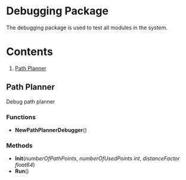 # Debugging Package

The debugging package is used to test all modules in the system.

# Contents

1. [Path Planner](#pathdebug)

<a name="pathdebug"></a>
## Path Planner

Debug path planner

### Functions

- **NewPathPlannerDebugger**()

### Methods

- **Init**(*numberOfPathPoints*, *numberOfUsedPoints int*, *distanceFactor float64*)
- **Run**()
